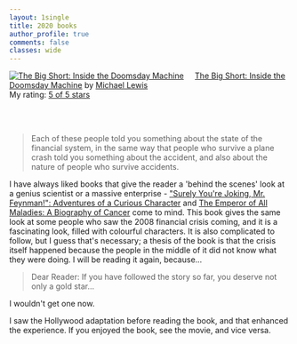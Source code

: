 ```yaml
---
layout: 1single
title: 2020 books
author_profile: true
comments: false
classes: wide
---
```


<a href="https://www.goodreads.com/book/show/26889576-the-big-short" style="float: left; padding-right: 20px"><img border="0" alt="The Big Short: Inside the Doomsday Machine" src="https://i.gr-assets.com/images/S/compressed.photo.goodreads.com/books/1446581171l/26889576._SX98_.jpg" /></a><a href="https://www.goodreads.com/book/show/26889576-the-big-short">The Big Short: Inside the Doomsday Machine</a> by <a href="https://www.goodreads.com/author/show/776.Michael_Lewis">Michael   Lewis</a><br/>
My rating: <a href="https://www.goodreads.com/review/show/3421337456">5 of 5 stars</a>

<br><br>

> Each of these people told you something about the state of the financial system, in the same way that people who survive a plane crash told you something about the accident, and also about the nature of people who survive accidents.

I have always liked books that give the reader a 'behind the scenes' look at a genius scientist or a massive enterprise - <a href="https://www.goodreads.com/book/show/35167685._Surely_You_re_Joking__Mr__Feynman___Adventures_of_a_Curious_Character" title="Surely You're Joking, Mr. Feynman! Adventures of a Curious Character by Richard P. Feynman" rel="nofollow">"Surely You're Joking, Mr. Feynman!": Adventures of a Curious Character</a> and <a href="https://www.goodreads.com/book/show/7170627.The_Emperor_of_All_Maladies_A_Biography_of_Cancer" title="The Emperor of All Maladies A Biography of Cancer by Siddhartha Mukherjee" rel="nofollow">The Emperor of All Maladies: A Biography of Cancer</a> come to mind. This book gives the same look at some people who saw the 2008 financial crisis coming, and it is a fascinating look, filled with colourful characters. It is also complicated to follow, but I guess that's necessary; a thesis of the book is that the crisis itself happened because the people in the middle of it did not know what they were doing. I will be reading it again, because...
<blockquote> Dear Reader: If you have followed the story so far, you deserve not only a gold star... </blockquote>

I wouldn't get one now.

I saw the Hollywood adaptation before reading the book, and that enhanced the experience. If you enjoyed the book, see the movie, and vice versa.